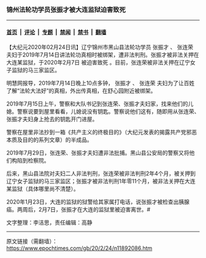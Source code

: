 ### 锦州法轮功学员张振才被大连监狱迫害致死

---

#### [首页](../../../..?n11892086) &nbsp;|&nbsp; [评论](../../../../../epoch-comment?n11892086) &nbsp;|&nbsp; [专题](../../../../../epoch-special?n11892086) &nbsp;|&nbsp; [禁闻](../../../../../epoch-news?n11892086) &nbsp;|&nbsp; [禁书](../../../../../books?n11892086) &nbsp;|&nbsp; [翻墙](https://github.com/gfw-breaker/nogfw/blob/master/README.md?n11892086)


<div class="post_content" id="artbody" itemprop="articleBody">
 <!-- article content begin -->
 <p>
  【大纪元2020年02月24日讯】辽宁锦州市黑山县法轮功学员
  <ok href="https://www.epochtimes.com/gb/tag/%E5%BC%A0%E6%8C%AF%E6%89%8D.html">
   张振才
  </ok>
  、
  <ok href="https://www.epochtimes.com/gb/tag/%E5%BC%A0%E8%BF%9E%E8%8D%A3.html">
   张连荣
  </ok>
  夫妇于2019年7月14日讲法轮功真相时被绑架，遭非法判刑。张振才被非法关押在大连某监狱，于2020年2月7日
  <ok href="https://www.epochtimes.com/gb/tag/%E8%A2%AB%E8%BF%AB%E5%AE%B3%E8%87%B4%E6%AD%BB.html">
   被迫害致死
  </ok>
  。目前，张连荣被非法关押在辽宁女子监狱的马三家监区。
 </p>
 <p>
  明慧网报导，2019年7月14日晚上10点多钟，
  <ok href="https://www.epochtimes.com/gb/tag/%E5%BC%A0%E6%8C%AF%E6%89%8D.html">
   张振才
  </ok>
  、
  <ok href="https://www.epochtimes.com/gb/tag/%E5%BC%A0%E8%BF%9E%E8%8D%A3.html">
   张连荣
  </ok>
  夫妇为了让百姓了解“法轮大法好”的真相，外出传真相，在舒心园附近被绑架。
 </p>
 <p>
  2019年7月15日上午，警察和大队书记到张连荣、张振才夫妇家，找来他们的儿媳。警察说要到屋里看看，儿媳说没有钥匙。警察说他们这有，随即用从张连荣、张振才夫妇身上抢去的钥匙开门进屋。
 </p>
 <p>
  警察在屋里非法抄到一箱《共产主义的终极目的》（大纪元发表的揭露共产党邪恶本质及目的的系列文章）的半成品。
 </p>
 <p>
  2019年7月29日，张连荣、张振才夫妇遭非法批捕。黑山县公安局的警察又将他们构陷到检察院。
 </p>
 <p>
  后来，黑山县法院对夫妇二人非法判刑，张连荣被非法判刑2年4个月，被关押到辽宁女子监狱的马三家监区；张振才被非法判刑1年零11个月，被非法关押在大连某监狱（具体哪里尚不清楚）。
 </p>
 <p>
  2020年1月23日，大连的监狱的狱警给其家属打电话，说张振才被检查出胰腺癌。两周后，2月7日，张振才在大连的监狱里被迫害离世。#
 </p>
 <p>
  文字整理：李洁思，责任编辑：高静
 </p>
 <!-- article content end -->
 <div id="below_article_ad">
 </div>
</div>


---

原文链接（需翻墙）：https://www.epochtimes.com/gb/20/2/24/n11892086.htm